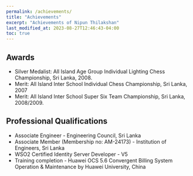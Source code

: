 ```yaml
---
permalink: /achievements/
title: "Achievements"
excerpt: "Achievements of Nipun Thilakshan"
last_modified_at: 2023-08-27T12:46:43-04:00
toc: true
---
```


## Awards

- Silver Medalist: All Island Age Group Individual Lighting Chess Championship, Sri Lanka, 2008.
- Merit: All Island Inter School Individual Chess Championship, Sri Lanka, 2007
- Merit: All Island Inter School Super Six Team Championship, Sri Lanka, 2008/2009.

## Professional Qualifications

- Associate Engineer - Engineering Council, Sri Lanka
- Associate Member (Membership no: AM-24173) - Institution of Engineers, Sri Lanka
- WSO2 Certified Identity Server Developer - V5
- Training completion - Huawei OCS 5.6 Convergent Billing System Operation & Maintenance by Huawei University, China
	
